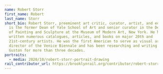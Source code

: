 ```yaml
---
name: Robert Storr
first_name: Robert
last_name: Storr
short_bio: Robert Storr, preeminent art critic, curator, artist, and educator,
  is the former Dean of Yale School of Art and senior curator in the Department
  of Painting and Sculpture at the Museum of Modern Art, New York. He has
  written numerous catalogues, articles, and books on major 20th and
  21st-century artists. He was the first American to serve as visual arts
  director of the Venice Biennale and has been researching and writing on Philip
  Guston for more than three decades.
portraits:
  - media: 2020/10/robert-storr-portrait-drawing
rail_contributor_url: https://brooklynrail.org/contributor/robert-storr
---
```

